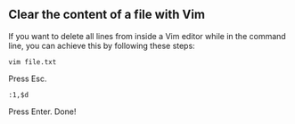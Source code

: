 ## Clear the content of a file with Vim

If you want to delete all lines from inside a Vim editor while in the command line, you can achieve this by following these steps:

```
vim file.txt 
```

Press Esc.

```
:1,$d
```

Press Enter. Done!
